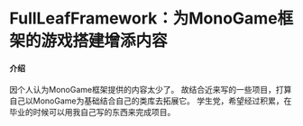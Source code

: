 # FullLeafFramework：为MonoGame框架的游戏搭建增添内容

#### 介绍
因个人认为MonoGame框架提供的内容太少了。
故结合近来写的一些项目，打算自己以MonoGame为基础结合自己的类库去拓展它。
学生党，希望经过积累，在毕业的时候可以用我自己写的东西来完成项目。
